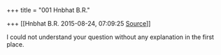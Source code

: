 +++
title = "001 Hnbhat B.R."

+++
[[Hnbhat B.R.	2015-08-24, 07:09:25 [Source](https://groups.google.com/g/samskrita/c/hmaXNgUoPZ0)]]



I could not understand your question without any explanation in the first place.  

